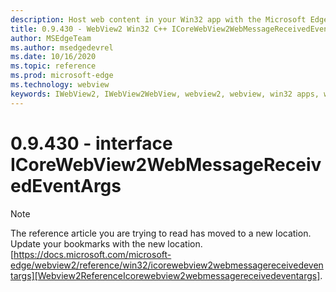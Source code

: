 ```yaml
---
description: Host web content in your Win32 app with the Microsoft Edge WebView2 control
title: 0.9.430 - WebView2 Win32 C++ ICoreWebView2WebMessageReceivedEventArgs
author: MSEdgeTeam
ms.author: msedgedevrel
ms.date: 10/16/2020
ms.topic: reference
ms.prod: microsoft-edge
ms.technology: webview
keywords: IWebView2, IWebView2WebView, webview2, webview, win32 apps, win32, edge, ICoreWebView2, ICoreWebView2Host, browser control, edge html
---
```


# 0.9.430 - interface ICoreWebView2WebMessageReceivedEventArgs 

> [!NOTE]
> The reference article you are trying to read has moved to a new location.  
> Update your bookmarks with the new location.  
> [https://docs.microsoft.com/microsoft-edge/webview2/reference/win32/icorewebview2webmessagereceivedeventargs][Webview2ReferenceIcorewebview2webmessagereceivedeventargs].  

[Webview2ReferenceIcorewebview2webmessagereceivedeventargs]: /microsoft-edge/webview2/reference/win32/icorewebview2webmessagereceivedeventargs "interface ICoreWebView2WebMessageReceivedEventArgs | Microsoft Docs"
